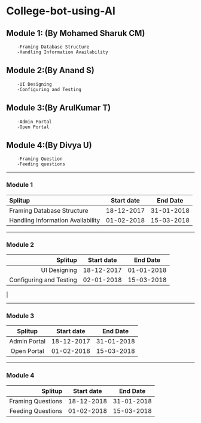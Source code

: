 # College-bot-using-AI


## Module 1:  (By Mohamed Sharuk CM)
        -Framing Database Structure
        -Handling Information Availability

## Module 2:(By Anand S)
        -UI Designing
        -Configuring and Testing
        
## Module 3:(By ArulKumar T)
        -Admin Portal
        -Open Portal

## Module 4:(By Divya U)
        -Framing Question
        -Feeding questions
       
___

### Module 1

| Splitup                          | Start date      | End Date        | 
| :-----------------------------   | :-------------: | :-------------: | 
| Framing Database Structure       | 18-12-2017      | 31-01-2018      | 
| Handling Information Availability| 01-02-2018      | 15-03-2018      | 
                            

***
### Module 2

| Splitup                        | Start date    | End Date      | 
| -----------------------------: | :-----------: | :-----------: | 
| UI Designing                   | 18-12-2017    | 01-01-2018    | 
| Configuring and Testing        | 02-01-2018    | 15-03-2018    | 
|                               

***
### Module 3
| Splitup                       | Start date    | End Date      | 
| :----------------------------:| :-----------: | :-----------: | 
|Admin Portal                   | 18-12-2017    | 31-01-2018    |
|Open Portal                    | 01-02-2018    | 15-03-2018    |

***
### Module 4
| Splitup                        | Start date    | End Date      | 
| -----------------------------: | :-----------: | :-----------: | 
|Framing Questions               | 18-12-2018    | 31-01-2018    |
|Feeding Questions               | 01-02-2018    | 15-03-2018    | 


